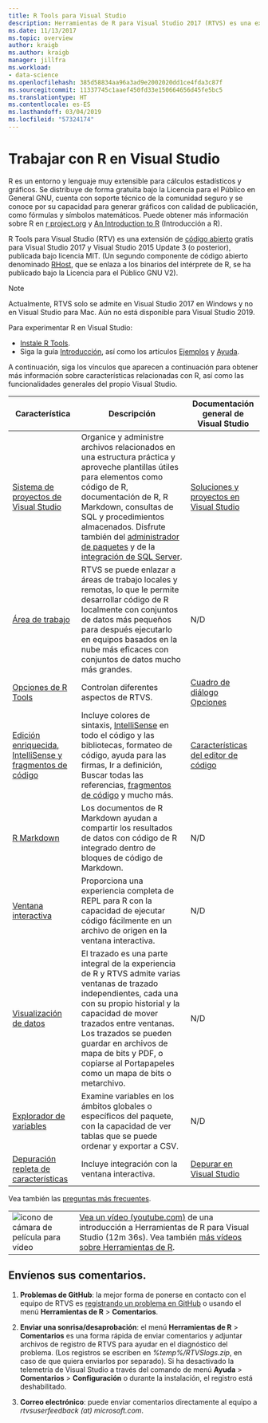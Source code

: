 ```yaml
---
title: R Tools para Visual Studio
description: Herramientas de R para Visual Studio 2017 (RTVS) es una extensión gratuita de código abierto que proporciona muchas características de lenguaje, como IntelliSense, depuración y áreas de trabajo remotas.
ms.date: 11/13/2017
ms.topic: overview
author: kraigb
ms.author: kraigb
manager: jillfra
ms.workload:
- data-science
ms.openlocfilehash: 385d58834aa96a3ad9e2002020dd1ce4fda3c87f
ms.sourcegitcommit: 11337745c1aaef450fd33e150664656d45fe5bc5
ms.translationtype: HT
ms.contentlocale: es-ES
ms.lasthandoff: 03/04/2019
ms.locfileid: "57324174"
---
```

# <a name="work-with-r-in-visual-studio"></a>Trabajar con R en Visual Studio

R es un entorno y lenguaje muy extensible para cálculos estadísticos y gráficos. Se distribuye de forma gratuita bajo la Licencia para el Público en General GNU, cuenta con soporte técnico de la comunidad seguro y se conoce por su capacidad para generar gráficos con calidad de publicación, como fórmulas y símbolos matemáticos. Puede obtener más información sobre R en [r project.org](https://www.r-project.org/about.html) y [An Introduction to R](https://cran.r-project.org/doc/manuals/r-release/R-intro.html) (Introducción a R).

R Tools para Visual Studio (RTV) es una extensión de [código abierto](https://github.com/microsoft/RTVS) gratis para Visual Studio 2017 y Visual Studio 2015 Update 3 (o posterior), publicada bajo licencia MIT. (Un segundo componente de código abierto denominado [RHost](https://github.com/microsoft/R-Host), que se enlaza a los binarios del intérprete de R, se ha publicado bajo la Licencia para el Público GNU V2).

> [!Note]
> Actualmente, RTVS solo se admite en Visual Studio 2017 en Windows y no en Visual Studio para Mac. Aún no está disponible para Visual Studio 2019.

Para experimentar R en Visual Studio:

- [Instale R Tools](installing-r-tools-for-visual-studio.md).
- Siga la guía [Introducción](getting-started-with-r.md), así como los artículos [Ejemplos](getting-started-samples.md) y [Ayuda](getting-started-help.md).

A continuación, siga los vínculos que aparecen a continuación para obtener más información sobre características relacionadas con R, así como las funcionalidades generales del propio Visual Studio.

| Característica | Descripción | Documentación general de Visual Studio |
| --- | --- | --- |
| [Sistema de proyectos de Visual Studio](r-projects-in-visual-studio.md) | Organice y administre archivos relacionados en una estructura práctica y aproveche plantillas útiles para elementos como código de R, documentación de R, R Markdown, consultas de SQL y procedimientos almacenados. Disfrute también del [administrador de paquetes](r-package-manager-in-visual-studio.md) y de la [integración de SQL Server](integrating-sql-server-with-r.md).  | [Soluciones y proyectos en Visual Studio](../ide/solutions-and-projects-in-visual-studio.md) |
| [Área de trabajo](r-workspaces-in-visual-studio.md) | RTVS se puede enlazar a áreas de trabajo locales y remotas, lo que le permite desarrollar código de R localmente con conjuntos de datos más pequeños para después ejecutarlo en equipos basados en la nube más eficaces con conjuntos de datos mucho más grandes. | N/D |
| [Opciones de R Tools](options-for-r-tools-in-visual-studio.md) | Controlan diferentes aspectos de RTVS. | [Cuadro de diálogo Opciones](../ide/reference/options-dialog-box-visual-studio.md) |
| [Edición enriquecida, IntelliSense y fragmentos de código](editing-r-code-in-visual-studio.md) | Incluye colores de sintaxis, [IntelliSense](r-intellisense.md) en todo el código y las bibliotecas, formateo de código, ayuda para las firmas, Ir a definición, Buscar todas las referencias, [fragmentos de código](code-snippets-for-r.md) y mucho más. | [Características del editor de código](../ide/writing-code-in-the-code-and-text-editor.md) |
| [R Markdown](rmarkdown-with-r-in-visual-studio.md) | Los documentos de R Markdown ayudan a compartir los resultados de datos con código de R integrado dentro de bloques de código de Markdown. | N/D |
| [Ventana interactiva](interactive-repl-for-r-in-visual-studio.md) | Proporciona una experiencia completa de REPL para R con la capacidad de ejecutar código fácilmente en un archivo de origen en la ventana interactiva. | N/D |
| [Visualización de datos](visualizing-data-with-r-in-visual-studio.md) | El trazado es una parte integral de la experiencia de R y RTVS admite varias ventanas de trazado independientes, cada una con su propio historial y la capacidad de mover trazados entre ventanas. Los trazados se pueden guardar en archivos de mapa de bits y PDF, o copiarse al Portapapeles como un mapa de bits o metarchivo.  | N/D |
| [Explorador de variables](variable-explorer.md) | Examine variables en los ámbitos globales o específicos del paquete, con la capacidad de ver tablas que se puede ordenar y exportar a CSV. | N/D |
| [Depuración repleta de características](debugging-r-in-visual-studio.md) | Incluye integración con la ventana interactiva. | [Depurar en Visual Studio](/visualstudio/debugger/debugger-feature-tour) |

Vea también las [preguntas más frecuentes](faq.md).

|   |   |
|---|---|
| ![icono de cámara de película para vídeo](../install/media/video-icon.png "Ver un vídeo") | [Vea un vídeo (youtube.com)](https://www.youtube.com/watch?v=dll3IS1bfWQ) de una introducción a Herramientas de R para Visual Studio (12m 36s). Vea también [más vídeos sobre Herramientas de R](https://www.youtube.com/results?search_query=R+Tools+for+visual+studio). |

## <a name="send-us-your-feedback"></a>Envíenos sus comentarios.

1. **Problemas de GitHub**: la mejor forma de ponerse en contacto con el equipo de RTVS es [registrando un problema en GitHub](https://github.com/Microsoft/RTVS/issues) o usando el menú **Herramientas de R** > **Comentarios**.

1. **Enviar una sonrisa/desaprobación**: el menú **Herramientas de R** > **Comentarios** es una forma rápida de enviar comentarios y adjuntar archivos de registro de RTVS para ayudar en el diagnóstico del problema. (Los registros se escriben en *%temp%/RTVSlogs.zip*, en caso de que quiera enviarlos por separado). Si ha desactivado la telemetría de Visual Studio a través del comando de menú **Ayuda** > **Comentarios** > **Configuración** o durante la instalación, el registro está deshabilitado.

1. **Correo electrónico**: puede enviar comentarios directamente al equipo a *rtvsuserfeedback (at) microsoft.com*.
